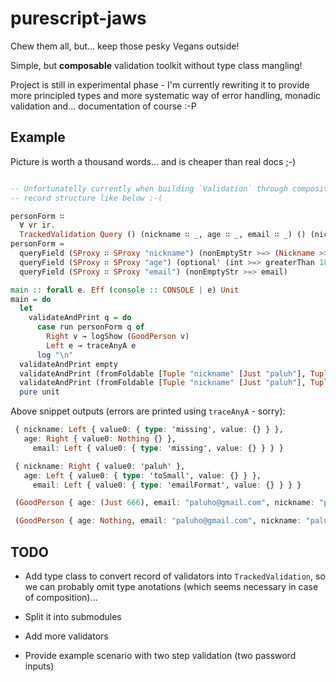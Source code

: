 # purescript-jaws

Chew them all, but... keep those pesky Vegans outside!

<src img="Spilberg to the rescue" />

Simple, but __composable__ validation toolkit without type class mangling!

Project is still in experimental phase - I'm currently rewriting it to provide more principled types and more systematic way of error handling, monadic validation and... documentation of course :-P

## Example

Picture is worth a thousand words... and is cheaper than real docs ;-)


   ```purescript

   -- Unfortunatelly currently when building `Validation` through composition type annotation is required for
   -- record structure like below :-(

   personForm ∷
     ∀ vr ir.
     TrackedValidation Query () (nickname ∷ _, age ∷ _, email ∷ _) () (nickname ∷ _, age ∷ _, email ∷ _)
   personForm =
     queryField (SProxy ∷ SProxy "nickname") (nonEmptyStr >=> (Nickname >>> pure)) >>>
     queryField (SProxy ∷ SProxy "age") (optional' (int >=> greaterThan 18)) >>>
     queryField (SProxy ∷ SProxy "email") (nonEmptyStr >=> email)

   main :: forall e. Eff (console :: CONSOLE | e) Unit
   main = do
     let
       validateAndPrint q = do
         case run personForm q of
           Right v → logShow (GoodPerson v)
           Left e → traceAnyA e
         log "\n"
     validateAndPrint empty
     validateAndPrint (fromFoldable [Tuple "nickname" [Just "paluh"], Tuple "age" [Just "666"], Tuple "email" [Just "paluho@gmail.com"]])
     validateAndPrint (fromFoldable [Tuple "nickname" [Just "paluh"], Tuple "age" [], Tuple "email" [Just "paluho@gmail.com"]])
     pure unit

   ```

Above snippet outputs (errors are printed using `traceAnyA` - sorry):

   ```purescript
    { nickname: Left { value0: { type: 'missing', value: {} } },
      age: Right { value0: Nothing {} },
        email: Left { value0: { type: 'missing', value: {} } } }

    { nickname: Right { value0: 'paluh' },
      age: Left { value0: { type: 'toSmall', value: {} } },
        email: Left { value0: { type: 'emailFormat', value: {} } } }

    (GoodPerson { age: (Just 666), email: "paluho@gmail.com", nickname: "paluh" })

    (GoodPerson { age: Nothing, email: "paluho@gmail.com", nickname: "paluh" })
   ```

## TODO

  * Add type class to convert record of validators into `TrackedValidation`, so we can probably omit type anotations (which seems necessary in case of composition)...

  * Split it into submodules

  * Add more validators

  * Provide example scenario with two step validation (two password inputs)
